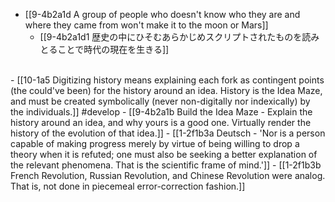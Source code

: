 - [[9-4b2a1d A group of people who doesn't know who they are and where they came from won't make it to the moon or Mars]]
  - [[9-4b2a1d1 歴史の中にひそむあらかじめスクリプトされたものを読みとることで時代の現在を生きる]]
<br>
- [[10-1a5 Digitizing history means explaining each fork as contingent points (the could've been) for the history around an idea. History is the Idea Maze, and must be created symbolically (never non-digitally nor indexically) by the individuals.]] #develop
  - [[9-4b2a1b Build the Idea Maze - Explain the history around an idea, and why yours is a good one. Virtually render the history of the evolution of that idea.]]
    - [[1-2f1b3a Deutsch - 'Nor is a person capable of making progress merely by virtue of being willing to drop a theory when it is refuted; one must also be seeking a better explanation of the relevant phenomena. That is the scientific frame of mind.']]
      - [[1-2f1b3b French Revolution, Russian Revolution, and Chinese Revolution were analog. That is, not done in piecemeal error-correction fashion.]]
